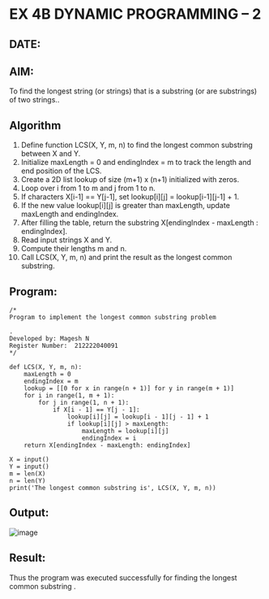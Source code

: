 # EX 4B DYNAMIC PROGRAMMING – 2
## DATE:
## AIM:
To find the longest string (or strings) that is a substring (or are substrings) of two strings..



## Algorithm
1. Define function LCS(X, Y, m, n) to find the longest common substring between X and Y.
2. Initialize maxLength = 0 and endingIndex = m to track the length and end position of the LCS.
3. Create a 2D list lookup of size (m+1) x (n+1) initialized with zeros.
4. Loop over i from 1 to m and j from 1 to n.
5. If characters X[i-1] == Y[j-1], set lookup[i][j] = lookup[i-1][j-1] + 1.
6. If the new value lookup[i][j] is greater than maxLength, update maxLength and endingIndex.
7. After filling the table, return the substring X[endingIndex - maxLength : endingIndex].
8. Read input strings X and Y.
9. Compute their lengths m and n.
10. Call LCS(X, Y, m, n) and print the result as the longest common substring.

## Program:
```
/*
Program to implement the longest common substring problem

.
Developed by: Magesh N
Register Number:  212222040091
*/
```
```
def LCS(X, Y, m, n):
    maxLength = 0
    endingIndex = m
    lookup = [[0 for x in range(n + 1)] for y in range(m + 1)]
    for i in range(1, m + 1):
        for j in range(1, n + 1):
            if X[i - 1] == Y[j - 1]:
                lookup[i][j] = lookup[i - 1][j - 1] + 1
                if lookup[i][j] > maxLength:
                    maxLength = lookup[i][j]
                    endingIndex = i
    return X[endingIndex - maxLength: endingIndex]

X = input()
Y = input()
m = len(X)
n = len(Y)
print('The longest common substring is', LCS(X, Y, m, n))
```
## Output:

![image](https://github.com/user-attachments/assets/ae5911fc-b265-45f5-a023-30bbcbb6b841)


## Result:
Thus the program was executed successfully for finding the longest common substring .
